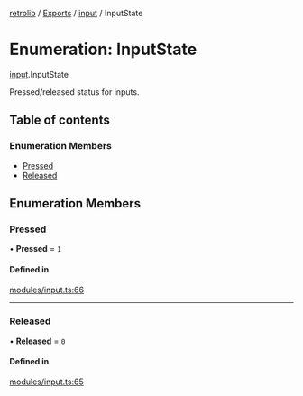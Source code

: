 [retrolib](../README.md) / [Exports](../modules.md) / [input](../modules/input.md) / InputState

# Enumeration: InputState

[input](../modules/input.md).InputState

Pressed/released status for inputs.

## Table of contents

### Enumeration Members

- [Pressed](input.InputState.md#pressed)
- [Released](input.InputState.md#released)

## Enumeration Members

### Pressed

• **Pressed** = ``1``

#### Defined in

[modules/input.ts:66](https://github.com/philbgarner/retrolib/blob/cd6f581/src/modules/input.ts#L66)

___

### Released

• **Released** = ``0``

#### Defined in

[modules/input.ts:65](https://github.com/philbgarner/retrolib/blob/cd6f581/src/modules/input.ts#L65)
